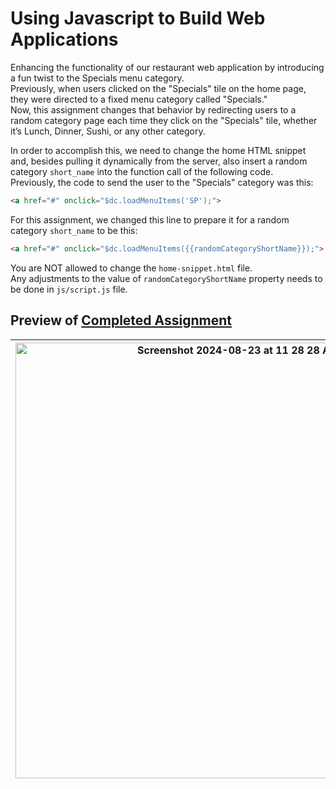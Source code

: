 # Using Javascript to Build Web Applications  
Enhancing the functionality of our restaurant web application by introducing a fun twist to the Specials menu category.  
Previously, when users clicked on the "Specials" tile on the home page, they were directed to a fixed menu category called "Specials."  
Now, this assignment changes that behavior by redirecting users to a random category page each time they click on the "Specials" tile, whether it’s Lunch, Dinner, Sushi, or any other category.  

In order to accomplish this, we need to change the home HTML snippet and, besides pulling it dynamically from the server, also insert a random category `short_name` into the function call of the following code.  
Previously, the code to send the user to the "Specials" category was this:

```html
<a href="#" onclick="$dc.loadMenuItems('SP');">
```

For this assignment, we changed this line to prepare it for a random category `short_name` to be this:

```html
<a href="#" onclick="$dc.loadMenuItems({{randomCategoryShortName}});">
```
You are NOT allowed to change the `home-snippet.html` file.   
Any adjustments to the value of `randomCategoryShortName` property needs to be done in `js/script.js` file.  

## Preview of [Completed Assignment](https://cailynp.github.io/study-html-css-javascript/Module%205/)
<img width="697" alt="Screenshot 2024-08-23 at 11 28 28 AM" src="https://github.com/user-attachments/assets/21400d36-9b4f-436d-b328-867b044b2be2">| <img width="697" alt="Screenshot 2024-08-23 at 11 28 20 AM" src="https://github.com/user-attachments/assets/3b12a665-749f-4ff8-b982-1a4fea90581b">
--- | --- |
